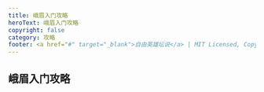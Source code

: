 ```yaml
---
title: 峨眉入门攻略
heroText: 峨眉入门攻略
copyright: false
category: 攻略
footer: <a href="#" target="_blank">自由英雄坛说</a> | MIT Licensed, Copyright © 2024-present lucky
---
```

## 峨眉入门攻略